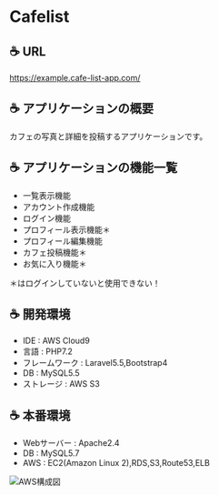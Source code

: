 # Cafelist

##   :coffee: URL
https://example.cafe-list-app.com/

##  :coffee: アプリケーションの概要
カフェの写真と詳細を投稿するアプリケーションです。

##  :coffee: アプリケーションの機能一覧
- 一覧表示機能
- アカウント作成機能
- ログイン機能
- プロフィール表示機能＊
- プロフィール編集機能
- カフェ投稿機能＊
- お気に入り機能＊
  
＊はログインしていないと使用できない！

##  :coffee: 開発環境
- IDE : AWS Cloud9
- 言語 : PHP7.2
- フレームワーク : Laravel5.5,Bootstrap4
- DB : MySQL5.5
- ストレージ : AWS S3

##  :coffee: 本番環境
- Webサーバー : Apache2.4
- DB : MySQL5.7
- AWS : EC2(Amazon Linux 2),RDS,S3,Route53,ELB

![AWS構成図](https://user-images.githubusercontent.com/57515432/106544307-a5e27880-654a-11eb-9183-1985e25d5c79.jpg)
